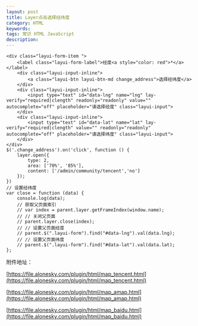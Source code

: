 ```yaml
---
layout: post
title: Layer点击选择经纬度
category: HTML
keywords: 
tags: 常识 HTML JavaScript
description: 
---
```


```
<div class="layui-form-item ">
    <label class="layui-form-label">经度<a style="color: red">*</a></label>
    <div class="layui-input-inline">
        <a class="layui-btn layui-btn-md change_address">选择经纬度</a>
    </div>
    <div class="layui-input-inline">
        <input type="text" id="data-lng" name="lng" lay-verify="required|clength" readonly="readonly" value="" autocomplete="off" placeholder="请选择经度" class="layui-input">
    </div>
    <div class="layui-input-inline">
        <input type="text" id="data-lat" name="lat" lay-verify="required|clength" value="" readonly="readonly"  autocomplete="off" placeholder="请选择纬度" class="layui-input">
    </div>
</div>
$('.change_address').on('click', function () {
    layer.open({
        type: 2,
        area: ['70%', '85%'],
        content: ['/admin/community/tencent','no']
    });
})
// 设置经纬度
var close = function (data) {
    console.log(data);
    // 获取父页面索引
    // var index = parent.layer.getFrameIndex(window.name);
    // // 关闭父页面
    // parent.layer.close(index);
    // // 设置父页面经度
    // parent.$(".layui-form").find("#data-lng").val(data.lng);
    // // 设置父页面纬度
    // parent.$(".layui-form").find("#data-lat").val(data.lat);
};
```

附件地址：

[https://file.alonesky.com/plugin/html/map_tencent.html](https://file.alonesky.com/plugin/html/map_tencent.html)

[https://file.alonesky.com/plugin/html/map_amap.html](https://file.alonesky.com/plugin/html/map_amap.html)

[https://file.alonesky.com/plugin/html/map_baidu.html](https://file.alonesky.com/plugin/html/map_baidu.html)
